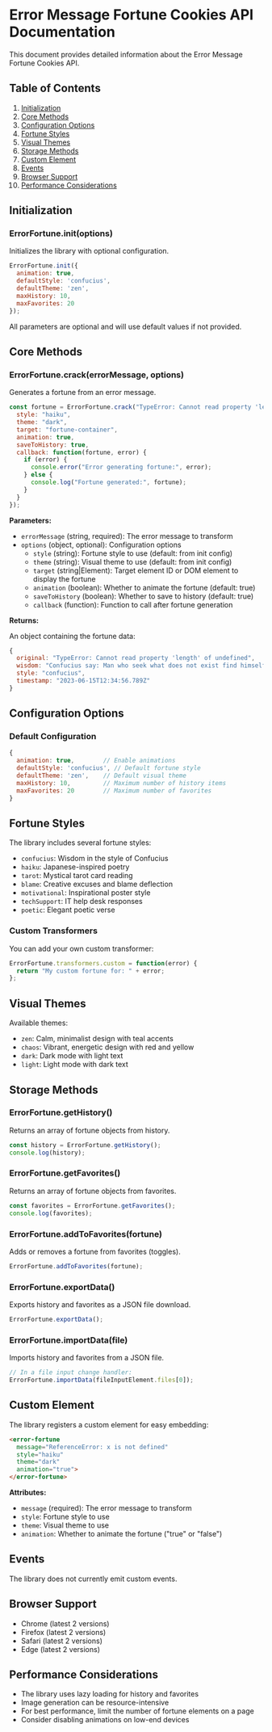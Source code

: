 # Error Message Fortune Cookies API Documentation

This document provides detailed information about the Error Message Fortune Cookies API.

## Table of Contents

1. [Initialization](#initialization)
2. [Core Methods](#core-methods)
3. [Configuration Options](#configuration-options)
4. [Fortune Styles](#fortune-styles)
5. [Visual Themes](#visual-themes)
6. [Storage Methods](#storage-methods)
7. [Custom Element](#custom-element)
8. [Events](#events)
9. [Browser Support](#browser-support)
10. [Performance Considerations](#performance-considerations)

## Initialization

### ErrorFortune.init(options)

Initializes the library with optional configuration.

```javascript
ErrorFortune.init({
  animation: true,
  defaultStyle: 'confucius',
  defaultTheme: 'zen',
  maxHistory: 10,
  maxFavorites: 20
});
```

All parameters are optional and will use default values if not provided.

## Core Methods

### ErrorFortune.crack(errorMessage, options)

Generates a fortune from an error message.

```javascript
const fortune = ErrorFortune.crack("TypeError: Cannot read property 'length' of undefined", {
  style: "haiku",
  theme: "dark",
  target: "fortune-container",
  animation: true,
  saveToHistory: true,
  callback: function(fortune, error) {
    if (error) {
      console.error("Error generating fortune:", error);
    } else {
      console.log("Fortune generated:", fortune);
    }
  }
});
```

**Parameters:**

- `errorMessage` (string, required): The error message to transform
- `options` (object, optional): Configuration options
  - `style` (string): Fortune style to use (default: from init config)
  - `theme` (string): Visual theme to use (default: from init config)
  - `target` (string|Element): Target element ID or DOM element to display the fortune
  - `animation` (boolean): Whether to animate the fortune (default: true)
  - `saveToHistory` (boolean): Whether to save to history (default: true)
  - `callback` (function): Function to call after fortune generation

**Returns:**

An object containing the fortune data:

```javascript
{
  original: "TypeError: Cannot read property 'length' of undefined",
  wisdom: "Confucius say: Man who seek what does not exist find himself drinking from empty cup.",
  style: "confucius",
  timestamp: "2023-06-15T12:34:56.789Z"
}
```

## Configuration Options

### Default Configuration

```javascript
{
  animation: true,        // Enable animations
  defaultStyle: 'confucius', // Default fortune style
  defaultTheme: 'zen',    // Default visual theme
  maxHistory: 10,         // Maximum number of history items
  maxFavorites: 20        // Maximum number of favorites
}
```

## Fortune Styles

The library includes several fortune styles:

- `confucius`: Wisdom in the style of Confucius
- `haiku`: Japanese-inspired poetry
- `tarot`: Mystical tarot card reading
- `blame`: Creative excuses and blame deflection
- `motivational`: Inspirational poster style
- `techSupport`: IT help desk responses
- `poetic`: Elegant poetic verse

### Custom Transformers

You can add your own custom transformer:

```javascript
ErrorFortune.transformers.custom = function(error) {
  return "My custom fortune for: " + error;
};
```

## Visual Themes

Available themes:

- `zen`: Calm, minimalist design with teal accents
- `chaos`: Vibrant, energetic design with red and yellow
- `dark`: Dark mode with light text
- `light`: Light mode with dark text

## Storage Methods

### ErrorFortune.getHistory()

Returns an array of fortune objects from history.

```javascript
const history = ErrorFortune.getHistory();
console.log(history);
```

### ErrorFortune.getFavorites()

Returns an array of fortune objects from favorites.

```javascript
const favorites = ErrorFortune.getFavorites();
console.log(favorites);
```

### ErrorFortune.addToFavorites(fortune)

Adds or removes a fortune from favorites (toggles).

```javascript
ErrorFortune.addToFavorites(fortune);
```

### ErrorFortune.exportData()

Exports history and favorites as a JSON file download.

```javascript
ErrorFortune.exportData();
```

### ErrorFortune.importData(file)

Imports history and favorites from a JSON file.

```javascript
// In a file input change handler:
ErrorFortune.importData(fileInputElement.files[0]);
```

## Custom Element

The library registers a custom element for easy embedding:

```html
<error-fortune 
  message="ReferenceError: x is not defined" 
  style="haiku" 
  theme="dark"
  animation="true">
</error-fortune>
```

**Attributes:**

- `message` (required): The error message to transform
- `style`: Fortune style to use
- `theme`: Visual theme to use
- `animation`: Whether to animate the fortune ("true" or "false")

## Events

The library does not currently emit custom events.

## Browser Support

- Chrome (latest 2 versions)
- Firefox (latest 2 versions)
- Safari (latest 2 versions)
- Edge (latest 2 versions)

## Performance Considerations

- The library uses lazy loading for history and favorites
- Image generation can be resource-intensive
- For best performance, limit the number of fortune elements on a page
- Consider disabling animations on low-end devices